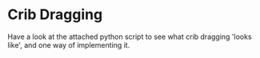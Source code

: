 # Crib Dragging

Have a look at the attached python script to see what crib dragging 'looks like', 
and one way of implementing it.
